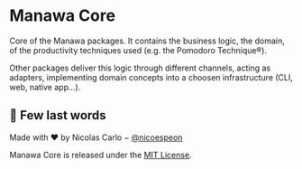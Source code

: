 # Manawa Core

Core of the Manawa packages. It contains the business logic, the domain, of the productivity techniques used (e.g. the Pomodoro Technique®).

Other packages deliver this logic through different channels, acting as adapters, implementing domain concepts into a choosen infrastructure (CLI, web, native app…).

## 🐠 Few last words

Made with ❤️ by Nicolas Carlo − [@nicoespeon](https://twitter.com/nicoespeon)

Manawa Core is released under the [MIT License](https://choosealicense.com/licenses/mit/).

